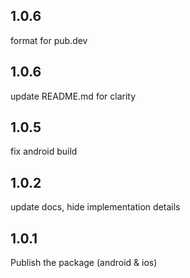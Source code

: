 ## 1.0.6
format for pub.dev

## 1.0.6
update README.md for clarity

## 1.0.5
fix android build

## 1.0.2
update docs, hide implementation details

## 1.0.1
Publish the package (android & ios)
